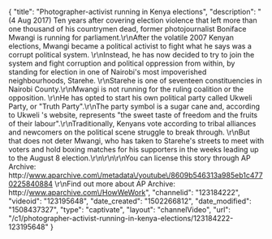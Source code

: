 {
    "title": "Photographer-activist running in Kenya elections",
    "description": "(4 Aug 2017) Ten years after covering election violence that left more than one thousand of his countrymen dead, former photojournalist Boniface Mwangi is running for parliament.\r\nAfter the volatile 2007 Kenyan elections, Mwangi became a political activist to fight what he says was a corrupt political system. \r\nInstead, he has now decided to try to join the system and fight corruption and political oppression from within, by standing for election in one of Nairobi's most impoverished neighbourhoods, Starehe. \r\nStarehe is one of seventeen constituencies in Nairobi County.\r\nMwangi is not running for the ruling coalition or the opposition. \r\nHe has opted to start his own political party called Ukweli Party, or \"Truth Party\".\r\nThe party symbol is a sugar cane and, according to Ukweli 's website, represents \"the sweet taste of freedom and the fruits of their labour\".\r\nTraditionally, Kenyans vote according to tribal alliances and newcomers on the political scene struggle to break through. \r\nBut that does not deter Mwangi, who has taken to Starehe's streets to meet with voters and hold boxing matches for his supporters in the weeks leading up to the August 8 election.\r\n\r\n\r\nYou can license this story through AP Archive: http:\/\/www.aparchive.com\/metadata\/youtube\/8609b546313a985eb1c4770225840884 \r\nFind out more about AP Archive: http:\/\/www.aparchive.com\/HowWeWork",
    "channelid": "123184222",
    "videoid": "123195648",
    "date_created": "1502266812",
    "date_modified": "1508437327",
    "type": "captivate",
    "layout": "channelVideo",
    "url": "\/c1\/photographer-activist-running-in-kenya-elections\/123184222-123195648"
}
